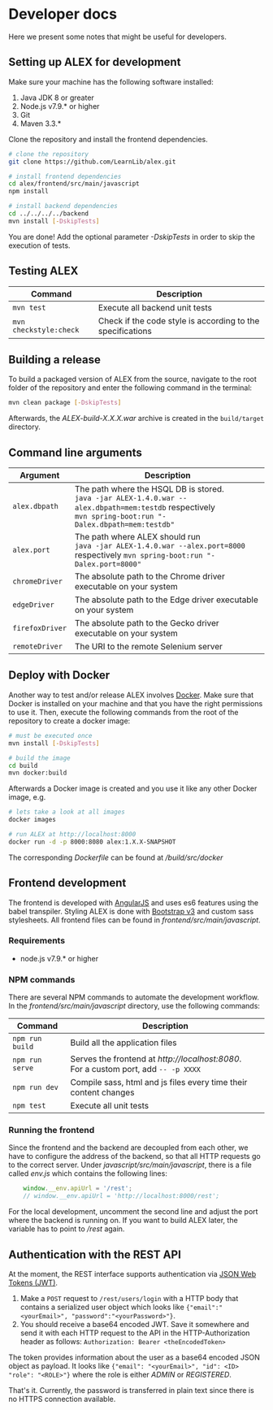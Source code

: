 # Developer docs

Here we present some notes that might be useful for developers.


## Setting up ALEX for development

Make sure your machine has the following software installed:

1. Java JDK 8 or greater
2. Node.js v7.9.* or higher
3. Git
4. Maven 3.3.*

Clone the repository and install the frontend dependencies.

```bash
# clone the repository
git clone https://github.com/LearnLib/alex.git

# install frontend dependencies
cd alex/frontend/src/main/javascript
npm install

# install backend dependencies
cd ../../../../backend
mvn install [-DskipTests]
```

You are done! Add the optional parameter *-DskipTests* in order to skip the execution of tests.


## Testing ALEX

| Command                   | Description                                                 |
|---------------------------|-------------------------------------------------------------|
| `mvn test`                | Execute all backend unit tests                              |
| `mvn checkstyle:check`    | Check if the code style is according to the specifications  |


## Building a release

To build a packaged version of ALEX from the source, navigate to the root folder of the repository and enter the following command in the terminal:

```bash
mvn clean package [-DskipTests]
```

Afterwards, the *ALEX-build-X.X.X.war* archive is created in the `build/target` directory.


## Command line arguments

| Argument          | Description                                                                                                                                                       |
|-------------------|-------------------------------------------------------------------------------------------------------------------------------------------------------------------|
| `alex.dbpath`     | The path where the HSQL DB is stored. <br> `java -jar ALEX-1.4.0.war --alex.dbpath=mem:testdb` respectively <br>  `mvn spring-boot:run "-Dalex.dbpath=mem:testdb"`|
| `alex.port`       | The path where ALEX should run <br> `java -jar ALEX-1.4.0.war --alex.port=8000` respectively `mvn spring-boot:run "-Dalex.port=8000"`                             |
| `chromeDriver`    | The absolute path to the Chrome driver executable on your system                                                                                                  |
| `edgeDriver`      | The absolute path to the Edge driver executable on your system                                                                                                    |
| `firefoxDriver`   | The absolute path to the Gecko driver executable on your system                                                                                                   |
| `remoteDriver`    | The URI to the remote Selenium server                                                                                                                             |

## Deploy with Docker

Another way to test and/or release ALEX involves [Docker][docker].
Make sure that Docker is installed on your machine and that you have the right permissions to use it.
Then, execute the following commands from the root of the repository to create a docker image:

```bash
# must be executed once
mvn install [-DskipTests]

# build the image
cd build
mvn docker:build
```

Afterwards a Docker image is created and you use it like any other Docker image, e.g.

```bash
# lets take a look at all images
docker images

# run ALEX at http://localhost:8000
docker run -d -p 8000:8080 alex:1.X.X-SNAPSHOT
```

The corresponding *Dockerfile* can be found at */build/src/docker*

## Frontend development

The frontend is developed with [AngularJS][angular] and uses es6 features using the babel transpiler.
Styling ALEX is done with [Bootstrap v3][bootstrap] and custom sass stylesheets.
All frontend files can be found in *frontend/src/main/javascript*.

### Requirements

* node.js v7.9.* or higher

### NPM commands

There are several NPM commands to automate the development workflow.
In the *frontend/src/main/javascript* directory, use the following commands:

| Command          | Description                                                                              |
|------------------|------------------------------------------------------------------------------------------|
| `npm run build`  | Build all the application files                                                          |
| `npm run serve`  | Serves the frontend at *http://localhost:8080*. <br> For a custom port, add `-- -p XXXX` |
| `npm run dev`    | Compile sass, html and js files every time their content changes                         |
| `npm test`       | Execute all unit tests                                                                   |

### Running the frontend

Since the frontend and the backend are decoupled from each other, we have to configure the address of the backend, so
that all HTTP requests go to the correct server. Under *javascript/src/main/javascript*, there is a file called *env.js*
which contains the following lines:

```javascript
    window.__env.apiUrl = '/rest';
    // window.__env.apiUrl = 'http://localhost:8000/rest';
```

For the local development, uncomment the second line and adjust the port where the backend is running on.
If you want to build ALEX later, the variable has to point to */rest* again.

## Authentication with the REST API

At the moment, the REST interface supports authentication via [JSON Web Tokens (JWT)][jwt].

1. Make a `POST` request to `/rest/users/login` with a HTTP body that contains a serialized user object which looks like `{"email":"<yourEmail>", "password":"<yourPassword>"}`.
2. You should receive a base64 encoded JWT. Save it somewhere and send it with each HTTP request to the API in the HTTP-Authorization header as follows: `Authorization: Bearer <theEncodedToken>`

The token provides information about the user as a base64 encoded JSON object as payload.
It looks like `{"email": "<yourEmail>", "id": <ID> "role": "<ROLE>"}` where the role is either *ADMIN* or *REGISTERED*.

That's it. Currently, the password is transferred in plain text since there is no HTTPS connection available.


[angular]: https://angularjs.org/
[bootstrap]: https://getbootstrap.com/docs/3.3/
[docker]: https://www.docker.com
[jwt]: http://jwt.io/